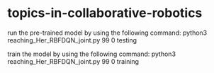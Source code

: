 # topics-in-collaborative-robotics
run the pre-trained model by using the following command: python3 reaching_Her_RBFDQN_joint.py 99 0 testing 

train the model by using the following command: python3 reaching_Her_RBFDQN_joint.py 99 0 training
